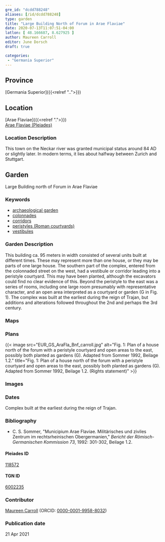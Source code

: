 ```yaml
---
gre_id: "dcdd788248"
aliases: [/id/dcdd788248]
type: garden
title: "Large Building North of Forum in Arae Flaviae"
date: 2020-07-13T11:07:51-04:00
latlon: [ 48.166687, 8.627925 ]
author: Maureen Carroll
editor: June Dorsch
draft: true

categories:
 - "Germania Superior"
---
```


## Province

[Germania Superior]({{<relref "..">}})  

<!--### Province Description-->

<!-- DESCRIPTION -->


## Location

[Arae Flaviae]({{<relref ".">}}) \
[Arae Flaviae (Pleiades)](https://pleiades.stoa.org/places/118572)

### Location Description

This town on the Neckar river was granted municipal status around 84 AD or slightly later. In modern terms, it lies about halfway between Zurich and Stuttgart.

<!--## Sublocation-->

<!--
[AREA WITHIN LOCATION, LIKE “PALATINE HILL”](GEOREFERENCE LINK)
A sublocation is any area larger than an individual garden, but located within a location. I would always try to include a link to a controlled vocabulary here if possible. This ID may well be different from the Garden ID, e.g., Pompeii versus a Garden in one of the houses which has its own Pleiades ID.
-->

<!--### Sublocation Description-->

<!-- DESCRIPTION -->

## Garden

Large Building north of Forum in Arae Flaviae

### Keywords

- [archaeological garden](#)
- [colonnades](http://vocab.getty.edu/page/aat/300002613)
- [corridors](http://vocab.getty.edu/page/aat/300004294)
- [peristyles (Roman courtyards)](http://vocab.getty.edu/page/aat/300080971)
- [vestibules](http://vocab.getty.edu/page/aat/300083076)

### Garden Description

This building ca. 95 meters in width consisted of several units built at different times. These may represent more than one house, or they may be parts of one large house. The southern part of the complex, entered from the colonnaded street on the west, had a vestibule or corridor leading into a peristyle courtyard. This may have been planted, although the excavators could find no clear evidence of this. Beyond the peristyle to the east was a series of rooms, including one large room presumably with representative character, and an open area interpreted as a courtyard or garden (G in Fig. 1). The complex was built at the earliest during the reign of Trajan, but additions and alterations followed throughout the 2nd and perhaps the 3rd century.

### Maps

<!--
{{< image src="FILENAME" alt="ALT_TEXT" title="CAPTION" >}}
-->

### Plans

{{< image src="EUR_GS_AraFla_Bnf_carroll.jpg" alt="Fig. 1: Plan of a house north of the forum with a peristyle courtyard and open areas to the east, possibly both planted as gardens (G). Adapted from Sommer 1992, Beilage 1.2." title="Fig. 1: Plan of a house north of the forum with a peristyle courtyard and open areas to the east, possibly both planted as gardens (G). Adapted from Sommer 1992, Beilage 1.2. (Rights statement)" >}}

### Images

<!--
{{< image src="FILENAME" alt="ALT_TEXT" title="CAPTION" >}}
-->

### Dates

Complex built at the earliest during the reign of Trajan.

### Bibliography

* C. S. Sommer, "Municipium Arae Flaviae. Militärisches und ziviles Zentrum im rechtsrheinischen Obergermanien," *Bericht der Römisch-Germanischen Kommission 73*, 1992: 301-302, Beilage 1.2.

<!--#### Periodo ID-->

<!-- [PERIODO_ID](https://pleiades.stoa.org/places/PLEIADES_ID) -->

#### Pleiades ID

[118572](https://pleiades.stoa.org/places/118572)

#### TGN ID

[6002235](http://vocab.getty.edu/page/tgn/6002235)

### Contributor

[Maureen Carroll](https://www.sheffield.ac.uk/archaeology/our-people/academic-staff/maureen-carroll) (ORCID: [0000-0001-9958-8032](https://orcid.org/0000-0001-9958-8032))

### Publication date


21 Apr 2021

<!--### Related articles-->

<!-- Links to other related articles. Leave blank for now -->